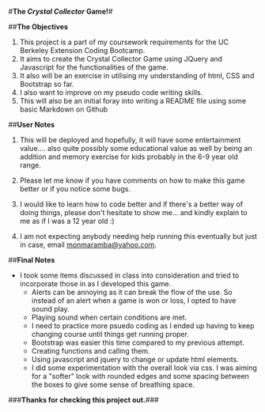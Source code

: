 #**The _Crystal Collector_ Game!**#

##__The Objectives__
1. This project is a part of my coursework requirements for the UC Berkeley Extension Coding Bootcamp.
1. It aims to create the Crystal Collector Game using JQuery and Javascript for the functionalities of the game.
1. It also will be an exercise in utilising my understanding of html, CSS and Bootstrap so far.
1. I also want to improve on my pseudo code writing skills.
1. This will also be an initial foray into writing a README file using some basic Markdown on Github

##__User Notes__
1. This will be deployed and hopefully, it will have some entertainment value....  also quite possibly some educational value
    as well by being an addition and memory exercise for kids probably in the 6-9 year old range.

1. Please let me know if you have comments on how to make this game better or if you notice some bugs.
1. I would like to learn how to code better and if there's a better way of doing things, please don't hesitate to show me...  and kindly 
    explain to me as if I was a 12 year old  :)
1. I am not expecting anybody needing help running this eventually but just in case, email monmaramba@yahoo.com.

##__Final Notes__
* I took some items discussed in class into consideration and tried to incorporate those in as I developed this game.
    * Alerts can be annoying as it can break the flow of the use. So instead of an alert when a game is won or loss, I opted to have sound play.
    * Playing sound when certain conditions are met.
    * I need to practice more psuedo coding as I ended up having to keep changing course until things get running proper.
    * Bootstrap was easier this time compared to my previous attempt.
    * Creating functions and calling them.
    * Using javascript and jquery to change or update html elements.
    * I did some experimentation with the overall look via css. I was aiming for a "softer" look with rounded edges and some spacing between the        boxes to give some sense of breathing space.
    
###__Thanks for checking this project out.__###

         
